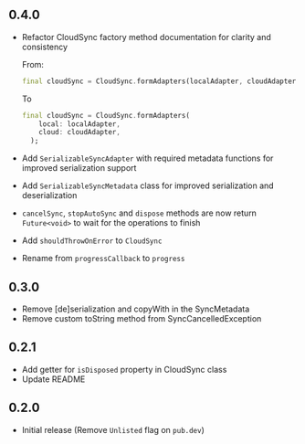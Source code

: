 ## 0.4.0

- Refactor CloudSync factory method documentation for clarity and consistency
  
  From:
  
  ```dart
  final cloudSync = CloudSync.formAdapters(localAdapter, cloudAdapter);
  ```
  
  To
  
  ```dart
  final cloudSync = CloudSync.formAdapters(
      local: localAdapter, 
      cloud: cloudAdapter,
    );
  ```

- Add `SerializableSyncAdapter` with required metadata functions for improved serialization support
- Add `SerializableSyncMetadata` class for improved serialization and deserialization
- `cancelSync`, `stopAutoSync` and `dispose` methods are now return `Future<void>` to wait for the operations to finish
- Add `shouldThrowOnError` to `CloudSync`
- Rename from `progressCallback` to `progress`

## 0.3.0

- Remove [de]serialization and copyWith in the SyncMetadata
- Remove custom toString method from SyncCancelledException

## 0.2.1

- Add getter for `isDisposed` property in CloudSync class
- Update README

## 0.2.0

- Initial release (Remove `Unlisted` flag on `pub.dev`)
